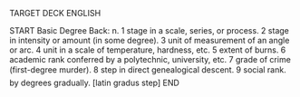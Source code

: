 TARGET DECK
ENGLISH

START
Basic
Degree
Back: n. 1 stage in a scale, series, or process. 2 stage in intensity or amount (in some degree). 3 unit of measurement of an angle or arc. 4 unit in a scale of temperature, hardness, etc. 5 extent of burns. 6 academic rank conferred by a polytechnic, university, etc. 7 grade of crime (first-degree murder). 8 step in direct genealogical descent. 9 social rank.  by degrees gradually. [latin gradus step]
END
